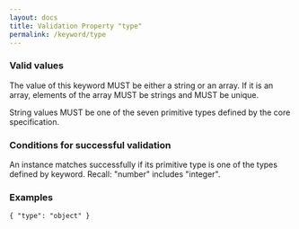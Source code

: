 ```yaml
---
layout: docs
title: Validation Property "type"
permalink: /keyword/type
---
```



### Valid values

The value of this keyword MUST be either a string or an array. If it is an array, elements of the array MUST be strings and MUST be unique.

String values MUST be one of the seven primitive types defined by the core specification.


### Conditions for successful validation

An instance matches successfully if its primitive type is one of the types defined by keyword. Recall: "number" includes "integer".



### Examples

    { "type": "object" }


